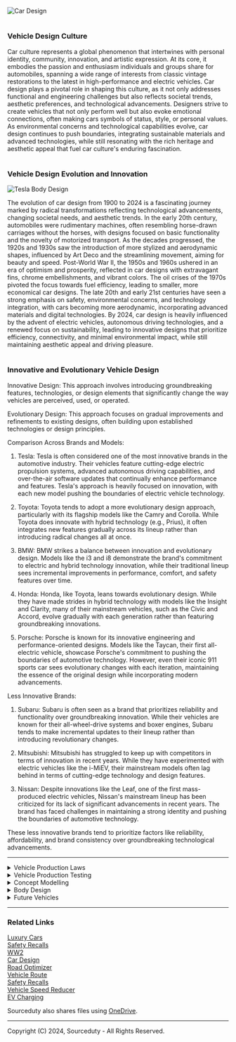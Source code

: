 ![Car Design](https://github.com/sourceduty/Vehicle_Design/assets/123030236/ad6cce6d-9079-4708-9fc8-c36c8b2f17ae)

#
### Vehicle Design Culture

Car culture represents a global phenomenon that intertwines with personal identity, community, innovation, and artistic expression. At its core, it embodies the passion and enthusiasm individuals and groups share for automobiles, spanning a wide range of interests from classic vintage restorations to the latest in high-performance and electric vehicles. Car design plays a pivotal role in shaping this culture, as it not only addresses functional and engineering challenges but also reflects societal trends, aesthetic preferences, and technological advancements. Designers strive to create vehicles that not only perform well but also evoke emotional connections, often making cars symbols of status, style, or personal values. As environmental concerns and technological capabilities evolve, car design continues to push boundaries, integrating sustainable materials and advanced technologies, while still resonating with the rich heritage and aesthetic appeal that fuel car culture's enduring fascination.

#
### Vehicle Design Evolution and Innovation

![Tesla Body Design](https://github.com/sourceduty/Vehicle_Design/assets/123030236/1d78f17e-0e35-4c52-8bd1-f78280a6daf3)

The evolution of car design from 1900 to 2024 is a fascinating journey marked by radical transformations reflecting technological advancements, changing societal needs, and aesthetic trends. In the early 20th century, automobiles were rudimentary machines, often resembling horse-drawn carriages without the horses, with designs focused on basic functionality and the novelty of motorized transport. As the decades progressed, the 1920s and 1930s saw the introduction of more stylized and aerodynamic shapes, influenced by Art Deco and the streamlining movement, aiming for beauty and speed. Post-World War II, the 1950s and 1960s ushered in an era of optimism and prosperity, reflected in car designs with extravagant fins, chrome embellishments, and vibrant colors. The oil crises of the 1970s pivoted the focus towards fuel efficiency, leading to smaller, more economical car designs. The late 20th and early 21st centuries have seen a strong emphasis on safety, environmental concerns, and technology integration, with cars becoming more aerodynamic, incorporating advanced materials and digital technologies. By 2024, car design is heavily influenced by the advent of electric vehicles, autonomous driving technologies, and a renewed focus on sustainability, leading to innovative designs that prioritize efficiency, connectivity, and minimal environmental impact, while still maintaining aesthetic appeal and driving pleasure.

#
### Innovative and Evolutionary Vehicle Design

Innovative Design: This approach involves introducing groundbreaking features, technologies, or design elements that significantly change the way vehicles are perceived, used, or operated.

Evolutionary Design: This approach focuses on gradual improvements and refinements to existing designs, often building upon established technologies or design principles.

Comparison Across Brands and Models:

1. Tesla: Tesla is often considered one of the most innovative brands in the automotive industry. Their vehicles feature cutting-edge electric propulsion systems, advanced autonomous driving capabilities, and over-the-air software updates that continually enhance performance and features. Tesla's approach is heavily focused on innovation, with each new model pushing the boundaries of electric vehicle technology.

2. Toyota: Toyota tends to adopt a more evolutionary design approach, particularly with its flagship models like the Camry and Corolla. While Toyota does innovate with hybrid technology (e.g., Prius), it often integrates new features gradually across its lineup rather than introducing radical changes all at once.

3. BMW: BMW strikes a balance between innovation and evolutionary design. Models like the i3 and i8 demonstrate the brand's commitment to electric and hybrid technology innovation, while their traditional lineup sees incremental improvements in performance, comfort, and safety features over time.

4. Honda: Honda, like Toyota, leans towards evolutionary design. While they have made strides in hybrid technology with models like the Insight and Clarity, many of their mainstream vehicles, such as the Civic and Accord, evolve gradually with each generation rather than featuring groundbreaking innovations.

5. Porsche: Porsche is known for its innovative engineering and performance-oriented designs. Models like the Taycan, their first all-electric vehicle, showcase Porsche's commitment to pushing the boundaries of automotive technology. However, even their iconic 911 sports car sees evolutionary changes with each iteration, maintaining the essence of the original design while incorporating modern advancements.

Less Innovative Brands:

1. Subaru: Subaru is often seen as a brand that prioritizes reliability and functionality over groundbreaking innovation. While their vehicles are known for their all-wheel-drive systems and boxer engines, Subaru tends to make incremental updates to their lineup rather than introducing revolutionary changes.

2. Mitsubishi: Mitsubishi has struggled to keep up with competitors in terms of innovation in recent years. While they have experimented with electric vehicles like the i-MiEV, their mainstream models often lag behind in terms of cutting-edge technology and design features.

3. Nissan: Despite innovations like the Leaf, one of the first mass-produced electric vehicles, Nissan's mainstream lineup has been criticized for its lack of significant advancements in recent years. The brand has faced challenges in maintaining a strong identity and pushing the boundaries of automotive technology.

These less innovative brands tend to prioritize factors like reliability, affordability, and brand consistency over groundbreaking technological advancements.

***

<details><summary>Vehicle Production Laws</summary>
<br>

### Vehicle Production Laws

In Canada, vehicle design and manufacturing are strictly regulated to ensure safety and compliance with national standards. All vehicles manufactured for the Canadian market must meet the Canada Motor Vehicle Safety Standards (CMVSS). Manufacturers are responsible for designing, building, and certifying their vehicles to comply with these standards before they can be sold in Canada. The Motor Vehicle Safety Act (MVSA) and its pursuant regulations provide the legal framework for these requirements, establishing specific guidelines, standards, and test methods that manufacturers must follow. Once a Canadian manufacturer demonstrates the ability to certify compliance, they are granted the right to affix the National Safety Mark (NSM) to their vehicles. This mark, a maple leaf-shaped logo with a unique number assigned to the manufacturer, must be applied to all prescribed classes of vehicles intended for sale across interprovincial boundaries in Canada​.

Furthermore, the safety standards extend beyond the initial manufacturing process. Companies that modify or add equipment to vehicles, producing specialty vehicles such as fire trucks, ambulances, motorhomes, school buses, and limousines, must also comply with the Motor Vehicle Safety Regulations. This comprehensive approach ensures that all vehicles, regardless of their specific use or modifications, adhere to the safety standards that protect Canadian road users. The collaboration between Innovation, Science and Economic Development Canada, other federal departments, provincial authorities, and industry representatives underlines the multi-faceted governance structure that supports these regulations, ensuring that vehicle safety and emissions standards are up to date and effectively enforced across the country.

<br>    
</details>

<details><summary>Vehicle Production Testing</summary>
<br>

### Vehicle Production Testing

![Air Tunnel](https://github.com/sourceduty/Vehicle_Design/assets/123030236/f86bd044-7cc7-4970-9cca-b9d2b653eddf)

The FMVSS are prescriptive regulations specifying the design, construction, performance, and durability requirements for motor vehicles and their equipment. These standards are intended to minimize the risks of death or injury to drivers and passengers, as well as to prevent accidents caused by faulty equipment. The FMVSS categories include crash avoidance, crashworthiness, and post-crash survivability, covering aspects from fuel systems and brake hoses to head restraints and airbags.

Aerodynamic properties and performance on a dynamo (dynamometer) may be part of the vehicle development process for manufacturers to meet certain performance, fuel economy, and emissions standards, but they are not explicitly outlined as required tests in the FMVSS.


<br>    
</details>

<details><summary>Concept Modelling</summary>
<br>

### Concept Modelling

Clay models play a pivotal role in automotive design, serving as tangible representations of conceptual ideas before they hit the production line. Crafted by skilled artisans and designers, these models offer a three-dimensional perspective that digital renderings often struggle to match. Far from being fake, they are authentic embodiments of design intent, allowing designers and engineers to assess proportions, surfaces, and aerodynamics in a physical form. Typically, these models are created in a scale of 1:4 or 1:8, providing a manageable size for manipulation and scrutiny while retaining enough detail to accurately represent the final vehicle design.

![Car Model](https://github.com/sourceduty/Vehicle_Design/assets/123030236/727f9ef4-fff0-4b03-8337-b684ce8e2395)

Scale modeling in automotive design is a meticulous craft that allows designers to explore concepts and refine details with precision. These scaled-down replicas provide invaluable insights into how a design will translate to the real world. Whether it's a miniature version of a classic car or a futuristic concept vehicle, scale models allow designers to test proportions, experiment with different features, and assess aerodynamics in a controlled environment. From intricate interior layouts to exterior styling cues, every aspect of the vehicle can be examined and perfected before committing to full-scale production. Scale modeling serves as a vital tool in the design process, enabling designers to refine their vision and create automotive masterpieces that captivate both on the road and on the showroom floor.

<br>    
</details>

<details><summary>Body Design</summary>
<br>

![Body Design](https://github.com/sourceduty/Vehicle_Design/assets/123030236/37779e42-0b79-4a61-b9da-bbcef6380f85)

Vehicle body design is an artful fusion of aesthetics, aerodynamics, and functionality, shaping the exterior form of automobiles. Various types of body designs cater to different needs and preferences, ranging from the sleek and sporty coupe, characterized by its two-door configuration and flowing roofline, to the versatile and spacious sedan, offering four doors and ample interior room for passengers and cargo. The rugged and adventurous SUV (Sport Utility Vehicle) boasts a raised ground clearance and robust frame, ideal for off-road excursions and urban exploration alike. Meanwhile, the practicality of the hatchback design integrates a rear door that opens upward, maximizing cargo space while maintaining a compact footprint. Each body style serves as a canvas for automotive designers to express creativity while fulfilling diverse consumer demands.

<br>    
</details>

<details><summary>Future Vehicles</summary>
<br>

![Future Car](https://github.com/sourceduty/Vehicle_Design/assets/123030236/3fec6f20-2eee-4cca-baaa-f9c5d380772d)

In the realm of future car design, sleek aerodynamics merge seamlessly with sustainable materials, resulting in vehicles that are not only visually stunning but also environmentally conscious. Advanced AI systems are integrated into every aspect of the vehicle, from autonomous driving capabilities to personalized in-car experiences. The exterior boasts dynamic lines and curves optimized for both performance and efficiency, while the interior is a sanctuary of comfort and connectivity, where passengers can seamlessly interact with their surroundings. Utilizing cutting-edge technologies such as augmented reality displays and biometric sensors, future cars redefine the driving experience, prioritizing safety, efficiency, and luxury in equal measure.

<br>    
</details>

***

### Related Links

[Luxury Cars](https://github.com/sourceduty/Luxury_Cars)
<br>
[Safety Recalls](https://github.com/sourceduty/Safety_Recalls)
<br>
[WW2](https://github.com/sourceduty/WW2)
<br>
[Car Design](https://github.com/sourceduty/Car_Design)
<br>
[Road Optimizer](https://github.com/sourceduty/Road_Optimizer)
<br>
[Vehicle Route](https://github.com/sourceduty/Predictive_Route)
<br>
[Safety Recalls](https://github.com/sourceduty/Safety_Recalls)
<br>
[Vehicle Speed Reducer](https://github.com/sourceduty/Vehicle_Speed_Reducer)
<br>
[EV Charging](https://github.com/sourceduty/EV_Charging)

Sourceduty also shares files using <a href="https://1drv.ms/u/s!AumZxqj6wFkfhxSi1JbL7tJmhDCR?e=Rp0Jnr">OneDrive</a>.

***
Copyright (C) 2024, Sourceduty - All Rights Reserved.
